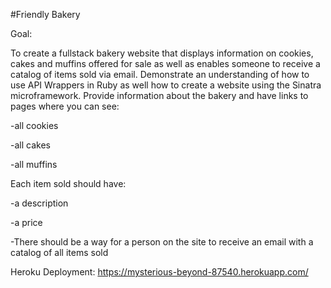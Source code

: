 #Friendly Bakery

Goal:

To create a fullstack bakery website that displays information on cookies, cakes and muffins offered for sale as well as enables someone to receive a catalog of items sold via email. Demonstrate an understanding of how to use API Wrappers in Ruby as well how to create a website using the Sinatra microframework. Provide information about the bakery and have links to pages where you can see:

-all cookies

-all cakes

-all muffins


Each item sold should have:

-a description

-a price

-There should be a way for a person on the site to receive an email with a catalog of all items sold


Heroku Deployment:
https://mysterious-beyond-87540.herokuapp.com/


